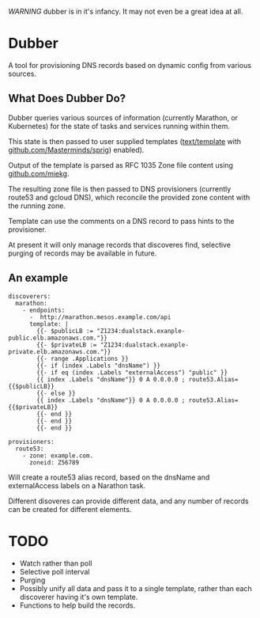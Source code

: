 
*WARNING* dubber is in it's infancy. It may not even be a great idea at all.

# Dubber

A tool for provisioning DNS records based on dynamic config from
various sources.

## What Does Dubber Do?

Dubber queries various sources of information (currently Marathon,
or Kubernetes) for the state of tasks and services running within
them.

This state is then passed to user supplied templates
([text/template](https://godoc.org/text/template)
with [github.com/Masterminds/sprig](https://godoc.org/github.com/Masterminds/sprig)) enabled).

Output of the template is parsed as  RFC 1035 Zone file content using
[github.com/miekg](https://godoc.org/github.com/miekg).

The resulting zone file is then passed to DNS provisioners (currently
route53 and gcloud DNS), which reconcile the provided zone
content with the running zone.

Template can use the comments on a DNS record to pass hints to the
provisioner. 

At present it will only manage records that discoveres find, selective
purging of records may be available in future.

## An example

```
discoverers:
  marathon:
    - endpoints:
      -  http://marathon.mesos.example.com/api
      template: |
        {{- $publicLB := "Z1234:dualstack.exanple-public.elb.amazonaws.com."}}
        {{- $privateLB := "Z1234:dualstack.exanple-private.elb.amazonaws.com."}}
        {{- range .Applications }} 
        {{- if (index .Labels "dnsName") }}
        {{- if eq (index .Labels "externalAccess") "public" }}
        {{ index .Labels "dnsName"}} 0 A 0.0.0.0 ; route53.Alias={{$publicLB}}
        {{- else }}
        {{ index .Labels "dnsName"}} 0 A 0.0.0.0 ; route53.Alias={{$privateLB}}
        {{- end }}
        {{- end }}
        {{- end }}

provisioners:
  route53:
    - zone: example.com.
      zoneid: Z56789
```

Will create a route53 alias record, based on the dnsName and externalAccess
labels on a Narathon task.

Different disoveres can provide different data, and any number of records can be
created for different elements.

# TODO
- Watch rather than poll
- Selective poll interval
- Purging
- Possibly unify all data and pass it to a single template, rather than each
  discoverer having it's own template.
- Functions to help build the records.


